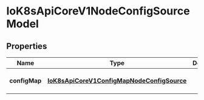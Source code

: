 # IoK8sApiCoreV1NodeConfigSourceModel

## Properties

Name | Type | Description | Notes
------------ | ------------- | ------------- | -------------
**configMap** | [**IoK8sApiCoreV1ConfigMapNodeConfigSource**](IoK8sApiCoreV1ConfigMapNodeConfigSource.md) |  | [optional] [default to undefined]


